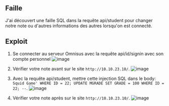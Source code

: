 ## Faille
J'ai découvert une faille SQL dans la requête api/student pour changer notre note ou d'autres informations des autres lorsqu'on est connecté.

## Exploit
1. Se connecter au serveur Omnisus avec la requête api/id/signin avec son compte personnel
![image](https://github.com/user-attachments/assets/a61fb231-7205-4a8e-890d-19f1a790f605)
2. Vérifier votre note avant sur le site `http://10.10.23.10/`.
![image](https://github.com/user-attachments/assets/488b1922-fa6f-4b9e-a217-28f150c235ca)

3. Avec la requête api/student, mettre cette injection SQL dans le body: `Squid Game' WHERE ID = 22; UPDATE MGRADE SET GRADE = 100 WHERE ID = 22; --`.
![image](https://github.com/user-attachments/assets/53ce31b8-353b-43c8-8885-ed12d8e9a193)
4. Vérifier votre note après sur le site `http://10.10.23.10/`.
![image](https://github.com/user-attachments/assets/14df1dad-e29b-4079-8b82-1ba091596a53)

